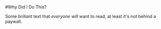 #Why Did I Do This?

Some *briliant* text that *everyone* will want to read, at least it's not behind a paywall.

